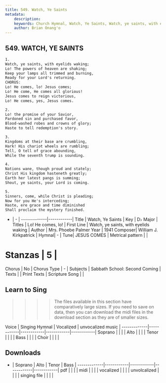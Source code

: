 ```yaml
---
title: 549. Watch, Ye Saints
metadata:
    description: 
    keywords: Church Hymnal, Watch, Ye Saints, Watch, ye saints, with eyelids waking, Lo! He comes, lo!
    author: Brian Onang'o
---
```



## 549. WATCH, YE SAINTS

```txt
1.
Watch, ye saints, with eyelids waking;
Lo! The powers of heaven are shaking;
Keep your lamps all trimmed and burning, 
Ready for your Lord's returning.
CHORUS:
Lo! He comes, lo! Jesus comes;
Lo! He come, He comes all glorious!
Jesus comes to reign victorious,
Lo! He comes, yes, Jesus comes.

2.
Lo! the promise of your Savior, 
Pardoned sin and purchased favor,
Blood-washed robes and crowns of glory;
Haste to tell redemption's story.

3.
Kingdoms at their base are crumbling,
Hark! His chariot wheels are rumbling;
Tell, O tell of grace abounding,
While the seventh trump is sounding.

4.
Nations wane, though proud and stately;
Christ His kingdom hasteneth greatly;
Earth her latest pangs is summing;
Shout, ye saints, your Lord is coming.

5.
Sinners, come, while Christ is pleading;
Now for you He's interceding;
Haste, ere grace and time diminished
Shall proclaim the mystery finished.
```

- |   -  |
-------------|------------|
Title | Watch, Ye Saints |
Key | D♭ Major |
Titles | Lo! He comes, lo! |
First Line | Watch, ye saints, with eyelids waking |
Author | Mrs. Phoebe Palmer
Year | 1941
Composer| William J. Kirkpatrick |
Hymnal|  - |
Tune| JESUS COMES |
Metrical pattern | |
# Stanzas | 5 |
Chorus | No |
Chorus Type | - |
Subjects | Sabbath School: Second Coming |
Texts |  |
Print Texts | 
Scripture Song |  |
  
## Learn to Sing

>>>> The files available in this section have comparatively large sizes. If you need to save on data, then you can download the midi files in the download section as they are of smaller sizes.

Voice |  Singing Hymnal | Vocalized | unvocalized music |
-------------|------------|------------|------------|------------|
Soprano | | | |
Alto | | | |
Tenor | | | |
Bass | | | |
Choir | | | |

## Downloads

- |  Soprano | Alto | Tenor | Bass |
-------------|------------|------------|------------|------------|
pdf | | | |
midi | | | |
vocalized | | | |
unvolcalized | | | |
singing file | | | |
  